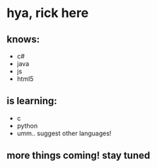 # hya, rick here
## knows:
- c#
- java
- js
- html5
## is learning:
- c
- python
- umm.. suggest other languages!

## more things coming! stay tuned

<!---
rickyxfc03/rickyxfc03 is a ✨ special ✨ repository because its `README.md` (this file) appears on your GitHub profile.
You can click the Preview link to take a look at your changes.
--->
